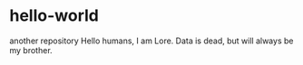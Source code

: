 # hello-world
another repository
Hello humans, I am Lore. Data is dead, but will always be my brother.  
